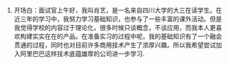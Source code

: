 1. 开场白：面试官上午好，我叫肖艺，是一名来自四川大学的大三在读学生。在近三年的学习中，我努力学习基础知识，也参与了一些丰富的课外活动。但是我觉得学校的内容过于理论化，很多时候只谈概念，不谈应用，而我本人更喜欢构建实实在在的产品。在准备实习的过程中呢，我的基础知识有了一个融会贯通的过程，同时也对目前许多商用技术产生了浓厚兴趣。所以我希望尝试加入阿里巴巴这样技术底蕴雄厚的公司进一步学习.
